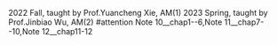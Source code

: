 2022 Fall, taught by Prof.Yuancheng Xie, AM(1)
2023 Spring, taught by Prof.Jinbiao Wu, AM(2)
#attention
Note 10__chap1--6,Note 11__chap7--10,Note 12__chap11-12
